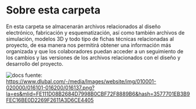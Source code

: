 # Sobre esta carpeta 

En esta carpeta se almacenarán archivos relacionados al diseño electrónico, fabricación y esquematización, así como también archivos de simulación, modelos 3D y todo tipo de fichas técnicas relacionadas al proyecto, de esa manera nos permitirá obtener una información más organizada y que los colaboradores puedan acceder a un seguimiento de los cambios y las versiones de los archivos relacionados con el diseño y desarrollo del proyecto.


![docs](<https://www.dlubal.com/-/media/Images/website/img/010001-020000/016101-016200/016137.png?la=es&mlid=FE111D08B2684D7998B0CBF72F8889B6&hash=3577701EB3B9FEC16BE0D2269F2611A3D6CE4405>)
fuente: https://www.dlubal.com/-/media/Images/website/img/010001-020000/016101-016200/016137.png?la=es&mlid=FE111D08B2684D7998B0CBF72F8889B6&hash=3577701EB3B9FEC16BE0D2269F2611A3D6CE4405
